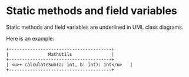 # Static methods and field variables

Static methods and field variables are underlined in UML class diagrams.

Here is an example:

```
+---------------------------------------+
|               MathUtils               |
+---------------------------------------+
| <u>+ calculateSum(a: int, b: int): int</u>   |
+---------------------------------------+